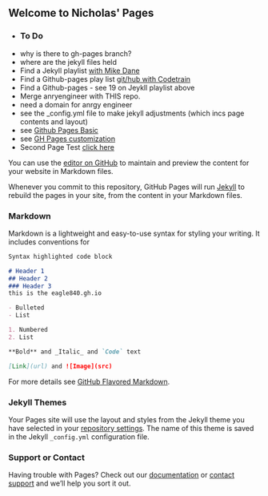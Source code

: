 ## Welcome to Nicholas' Pages

- ### To Do
- why is there to gh-pages branch?
- where are the jekyll files held
- Find a Jekyll playlist  [with Mike Dane](https://www.youtube.com/watch?v=T1itpPvFWHI&list=PLLAZ4kZ9dFpOPV5C5Ay0pHaa0RJFhcmcB)
- Find a Github-pages play list  [git/hub with Codetrain](https://www.youtube.com/playlist?list=PLRqwX-V7Uu6ZF9C0YMKuns9sLDzK6zoiV)
- Find a Github-pages - see 19 on Jeykll playlist above
- Merge anryengineer with THIS repo.
- need  a domain for anrgy engineer
- see the _config.yml file to make jekyll adjustments (which incs page contents and layout)
- see [Github Pages Basic](https://help.github.com/en/categories/github-pages-basics)
- see [GH Pages customization](https://help.github.com/en/categories/customizing-github-pages)
- Second Page Test [click here](./second.md)

You can use the [editor on GitHub](https://github.com/eagle840/eagle840.github.io/edit/master/index.md) to maintain and preview the content for your website in Markdown files.

Whenever you commit to this repository, GitHub Pages will run [Jekyll](https://jekyllrb.com/) to rebuild the pages in your site, from the content in your Markdown files.

### Markdown

Markdown is a lightweight and easy-to-use syntax for styling your writing. It includes conventions for

```markdown
Syntax highlighted code block

# Header 1
## Header 2
### Header 3
this is the eagle840.gh.io

- Bulleted
- List

1. Numbered
2. List

**Bold** and _Italic_ and `Code` text

[Link](url) and ![Image](src)
```

For more details see [GitHub Flavored Markdown](https://guides.github.com/features/mastering-markdown/).

### Jekyll Themes

Your Pages site will use the layout and styles from the Jekyll theme you have selected in your [repository settings](https://github.com/eagle840/eagle840.github.io/settings). The name of this theme is saved in the Jekyll `_config.yml` configuration file.

### Support or Contact

Having trouble with Pages? Check out our [documentation](https://help.github.com/categories/github-pages-basics/) or [contact support](https://github.com/contact) and we’ll help you sort it out.
